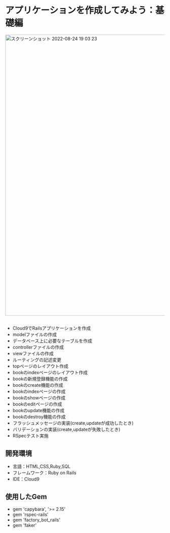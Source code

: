 # アプリケーションを作成してみよう：基礎編
<img width="888" alt="スクリーンショット 2022-08-24 19 03 23" src="https://user-images.githubusercontent.com/66726846/186391290-7fa89e64-ffad-4bcd-9855-d9d75c06a492.png">

## 
- Cloud9でRailsアプリケーションを作成
- modelファイルの作成
- データベース上に必要なテーブルを作成
- controllerファイルの作成
- viewファイルの作成
- ルーティングの記述変更
- topページのレイアウト作成
- bookのindexページのレイアウト作成
- bookの新規登録機能の作成
- bookのcreate機能の作成
- bookのindexページの作成
- bookのshowページの作成
- bookのeditページの作成
- bookのupdate機能の作成
- bookのdestroy機能の作成
- フラッシュメッセージの実装(create,updateが成功したとき)
- バリデーションの実装(create,updateが失敗したとき)
- RSpecテスト実施

## 開発環境
- 言語：HTML,CSS,Ruby,SQL
- フレームワーク：Ruby on Rails
- IDE：Cloud9

## 使用したGem
- gem 'capybara', '>= 2.15'
- gem 'rspec-rails'
- gem 'factory_bot_rails'
- gem 'faker'
